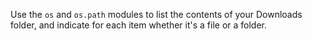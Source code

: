 Use the `os` and `os.path` modules to list the contents of your Downloads folder, and indicate for each item whether it's a file or a folder.
